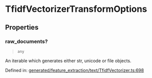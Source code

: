# TfidfVectorizerTransformOptions

## Properties

### raw\_documents?

> `any`

An iterable which generates either str, unicode or file objects.

Defined in:  [generated/feature\_extraction/text/TfidfVectorizer.ts:698](https://github.com/transitive-bullshit/scikit-learn-ts/blob/92ab806/packages/sklearn/src/generated/feature_extraction/text/TfidfVectorizer.ts#L698)
